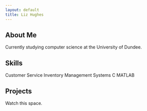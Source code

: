 ```yaml
---
layout: default
title: Liz Hughes
---
```

## About Me

Currently studying computer science at the University of Dundee.

## Skills

Customer Service
Inventory Management Systems
C
MATLAB

## Projects

Watch this space.
